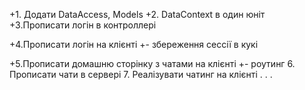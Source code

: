 +1. Додати DataAccess, Models
+2. DataContext в один юніт 
+3.Прописати логін в контроллері

+4.Прописати логін на клієнті
   +- збереження сессії в кукі
    
+5.Прописати домашню сторінку з чатами на клієнті
   +- роутинг
6. Прописати чати  в сервері
7. Реалізувати чатинг на клієнті
 . . . 
